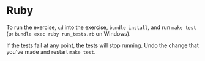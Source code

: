 # Ruby

To run the exercise, `cd` into the exercise, `bundle install`, and run `make test` (or `bundle exec ruby run_tests.rb` on Windows).

If the tests fail at any point, the tests will stop running. Undo the change that you've made and restart `make test`.
